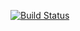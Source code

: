 [![Build Status](https://travis-ci.org/0TshELn1ck/ghhw5.svg?branch=dev)](https://travis-ci.org/0TshELn1ck/ghhw5)